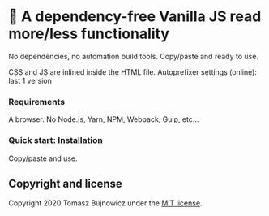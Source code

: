 # 🚀 A dependency-free Vanilla JS read more/less functionality
No dependencies, no automation build tools. Copy/paste and ready to use.

CSS and JS are inlined inside the HTML file. Autoprefixer settings (online): last 1 version

### Requirements
A browser. No Node.js, Yarn, NPM, Webpack, Gulp, etc...

### Quick start: Installation
Copy/paste and use.

## Copyright and license
Copyright 2020 Tomasz Bujnowicz under the [MIT license](http://opensource.org/licenses/MIT).
